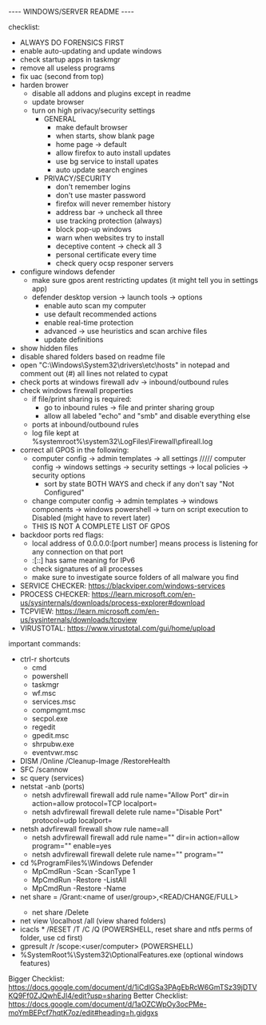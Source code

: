 ---- WINDOWS/SERVER README ----

checklist:
- ALWAYS DO FORENSICS FIRST
- enable auto-updating and update windows
- check startup apps in taskmgr
- remove all useless programs
- fix uac (second from top)
- harden brower
  - disable all addons and plugins except in readme
  - update browser
  - turn on high privacy/security settings
    - GENERAL
      - make default browser
      - when starts, show blank page
      - home page -> default
      - allow firefox to auto install updates
      - use bg service to install upates
      - auto update search engines
    - PRIVACY/SECURITY
      - don't remember logins
      - don't use master password
      - firefox will never remember history
      - address bar -> uncheck all three
      - use tracking protection (always)
      - block pop-up windows
      - warn when websites try to install
      - deceptive content -> check all 3
      - personal certificate every time
      - check query ocsp responer servers
- configure windows defender
  - make sure gpos arent restricting updates (it might tell you in settings app)
  - defender desktop version -> launch tools -> options
    - enable auto scan my computer
    - use default recommended actions
    - enable real-time protection
    - advanced -> use heuristics and scan archive files
    - update definitions
- show hidden files
- disable shared folders based on readme file
- open "C:\Windows\System32\drivers\etc\hosts" in notepad and comment out (#) all lines not related to cypat
- check ports at windows firewall adv -> inbound/outbound rules
- check windows firewall properties
  - if file/print sharing is required:
    - go to inbound rules -> file and printer sharing group
    - allow all labeled "echo" and "smb" and disable everything else
  - ports at inbound/outbound rules
  - log file kept at %systemroot%\system32\LogFiles\Firewall\pfireall.log
- correct all GPOS in the following:
  - computer config -> admin templates -> all settings ///// computer config -> windows settings -> security settings -> local policies -> security options
    - sort by state BOTH WAYS and check if any don't say "Not Configured"
  - change computer config -> admin templates -> windows components -> windows powershell -> turn on script execution to Disabled (might have to revert later)
  - THIS IS NOT A COMPLETE LIST OF GPOS
- backdoor ports red flags:
  - local address of 0.0.0.0:[port number] means process is listening for any connection on that port
  - :[::] has same meaning for IPv6
  - check signatures of all processes
  - make sure to investigate source folders of all malware you find
- SERVICE CHECKER: https://blackviper.com/windows-services
- PROCESS CHECKER: https://learn.microsoft.com/en-us/sysinternals/downloads/process-explorer#download
- TCPVIEW: https://learn.microsoft.com/en-us/sysinternals/downloads/tcpview
- VIRUSTOTAL: https://www.virustotal.com/gui/home/upload

important commands:
- ctrl-r shortcuts
  - cmd
  - powershell
  - taskmgr
  - wf.msc
  - services.msc
  - compmgmt.msc
  - secpol.exe
  - regedit
  - gpedit.msc
  - shrpubw.exe
  - eventvwr.msc
- DISM /Online /Cleanup-Image /RestoreHealth
- SFC /scannow
- sc query (services)
- netstat -anb (ports)
  - netsh advfirewall firewall add rule name="Allow Port" dir=in action=allow protocol=TCP localport=<port-number>
  - netsh advfirewall firewall delete rule name="Disable Port" protocol=udp localport=<port-number>
- netsh advfirewall firewall show rule name=all
  - netsh advfirewall firewall add rule name="<name>" dir=in action=allow program="<path>" enable=yes
  - netsh advfirewall firewall delete rule name="<name>" program="<path>"
- cd %ProgramFiles%\Windows Defender
  - MpCmdRun -Scan -ScanType 1
  - MpCmdRun -Restore -ListAll
  - MpCmdRun -Restore -Name <item-name>
- net share <sharename>=<path> /Grant:<name of user/group>,<READ/CHANGE/FULL>
  - net share <sharename> /Delete
- net view \\localhost /all (view shared folders)
- icacls * /RESET /T /C /Q (POWERSHELL, reset share and ntfs perms of folder, use cd first)
- gpresult /r /scope:<user/computer> (POWERSHELL)
- %SystemRoot%\System32\OptionalFeatures.exe (optional windows features)


Bigger Checklist: https://docs.google.com/document/d/1iCdlGSa3PAgEbRcW6GmTSz39jDTVKQ9Ff0ZJQwhEJI4/edit?usp=sharing
Better Checklist: https://docs.google.com/document/d/1aOZCWpOy3ocPMe-moYmBEPcf7hqtK7oz/edit#heading=h.gjdgxs
